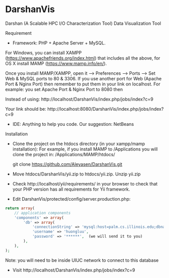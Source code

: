 # DarshanVis
Darshan (A Scalable HPC I/O Characterization Tool) Data Visualization Tool

Requirement
 - Framework: PHP + Apache Server + MySQL. 
   
For Windows, you can install XAMPP (https://www.apachefriends.org/index.html) that includes all the above, for OS X install MAMP (https://www.mamp.info/en/). 

Once you install MAMP/XAMPP, open it --> Preferences --> Ports --> Set Web & MySQL ports to 80 & 3306. If you use another port for Web (Apache Port & Nginx Port) then remember to put them in your link on localhost. For example: you set Apache Port & Nginx Port to 8080 then 

Instead of using: http://localhost/DarshanVis/index.php/jobs/index?c=9

Your link should be: http://localhost:8080/DarshanVis/index.php/jobs/index?c=9

 - IDE: Anything to help you code. Our suggestion: NetBeans
 
Installation
 - Clone the project on the htdocs directory (in your xampp/mamp installation): For example, if you install MAMP to /Applications you will clone the project in: /Applications/MAMP/htdocs/
 
    git clone https://github.com/Aleyasen/DarshanVis.git

 - Move htdocs/DarshanVis/yii.zip to htdocs/yii.zip.  Unzip yii.zip
 - Check http://localhost/yii/requirements/ in your browser to check that your PHP version has all requirements for Yii framework.
 - Edit DarshanVis/protected/config/server.production.php: 
 
```php
return array(
	// application components
	'components' => array(
		'db' => array(
			'connectionString' => 'mysql:host=palm.cs.illinois.edu;dbname=mira_final',
			'username' => 'huongluu',
			'password' => '******',  (we will send it to you)
		),
	),
);
```
 
 Note: you will need to be inside UIUC network to connect to this database

 - Visit http://localhost/DarshanVis/index.php/jobs/index?c=9
